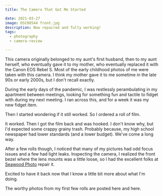 ```yaml
---
title: The Camera That Got Me Started

date: 2021-03-27
image: DSC00544 front.jpg
description: Now repaired and fully working!
tags:
  - photography
  - camera-review

---
```


This camera originally belonged to my aunt's first husband, then to my aunt herself, who eventually gave it to my mother, who eventually replaced it with the <nuxt-link to="moms-canon-camera">Canon EOS Rebel S</nuxt-link>.  Most of the early childhood photos of me were taken with this camera.  I think my mother gave it to me sometime in the late 90s or early 2000s, but I don't recall exactly.

<v-img src="DSC00544 front.jpg" alt="bar" :dirp="dir"></v-img>

During the early days of the pandemic, I was restlessly perambulating in my apartment between meetings, looking for something fun and tactile to fidget with during my next meeting.  I ran across this, and for a week it was my new fidget item.

Then I started wondering if it still worked.  So I ordered a roll of film.  

It worked.  Then I got the film back and was hooked.  I don't know why, but I'd expected some crappy grainy trash.  Probably because, my high school newspaper had lower standards (and a lower budget).  We've come a long way.

After a few rolls though, I noticed that many of my pictures had odd focus issues and a few had light leaks.  Inspecting the camera, I realized the front bezel where the lens mounts was a little loose, so I had the excellent folks at <a href="https://www.seawood.com/">Seawood Photo</a> repair it.  

Excited to have it back now that I know a little bit more about what I'm doing.

<v-img src="DSC00546 side.jpg" alt="bar" :dirp="dir"></v-img>
<v-img src="DSC00545 top.jpg" alt="bar" :dirp="dir"></v-img>
<v-img src="DSC00547 back.jpg" alt="bar" :dirp="dir"></v-img>


The worthy photos from my first few rolls are posted <nuxt-link to="first-time-using-film-in-2-decades">here</nuxt-link> and <nuxt-link to="some-color-film-photography">here</nuxt-link>.